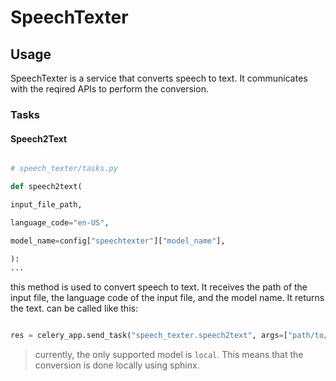 # SpeechTexter

## Usage

SpeechTexter is a service that converts speech to text. It communicates with the reqired APIs to perform the conversion.

### Tasks

#### Speech2Text

```python

# speech_texter/tasks.py

def speech2text(

input_file_path,

language_code="en-US",

model_name=config["speechtexter"]["model_name"],

):
...

```

this method is used to convert speech to text. It receives the path of the input file, the language code of the input file, and the model name. It returns the text. can be called like this:

```python

res = celery_app.send_task("speech_texter.speech2text", args=["path/to/input/file"])

```

> currently, the only supported model is `local`. This means that the conversion is done locally using sphinx.
